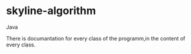 # skyline-algorithm
Java

There is documantation for every class of the programm,in the content of every class.
